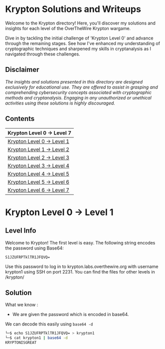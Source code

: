 # Krypton Solutions and Writeups

Welcome to the Krypton directory! Here, you'll discover my solutions and insights for each level of the OverTheWire Krypton wargame.

Dive in by tackling the initial challenge of 'Krypton Level 0' and advance through the remaining stages. See how I've enhanced my understanding of cryptographic techniques and sharpened my skills in cryptanalysis as I navigated through these challenges.

## Disclaimer
_The insights and solutions presented in this directory are designed exclusively for educational use. They are offered to assist in grasping and comprehending cybersecurity concepts associated with cryptographic methods and cryptanalysis. Engaging in any unauthorized or unethical activities using these solutions is highly discouraged._ 

## Contents

| Krypton Level 0 → Level 7    |
|---------------------------|
| [Krypton Level 0 → Level 1](#krypton-level-0--level-1)     |
| [Krypton Level 1 → Level 2](#krypton-level-1--level-2)     |
| [Krypton Level 2 → Level 3](#krypton-level-2--level-3)     |
| [Krypton Level 3 → Level 4](#krypton-level-3--level-4)     |
| [Krypton Level 4 → Level 5](#krypton-level-4--level-5)     |
| [Krypton Level 5 → Level 6](#krypton-level-5--level-6)     |
| [Krypton Level 6 → Level 7](#krypton-level-6--level-7)     

# Krypton Level 0 → Level 1

## Level Info

Welcome to Krypton! The first level is easy. The following string encodes the password using Base64:

```
S1JZUFRPTklTR1JFQVQ=
```

Use this password to log in to krypton.labs.overthewire.org with username krypton1 using SSH on port 2231. You can find the files for other levels in /krypton/

## Solution

What we know : 

- We are given the password which is encoded in base64.

We can decode this easily using `base64 -d`
```bash
└─$ echo S1JZUFRPTklTR1JFQVQ= > krypton1
└─$ cat krypton1 | base64 -d            
KRYPTONISGREAT
```


